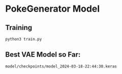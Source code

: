# PokeGenerator Model

## Training
```python3 train.py```

## Best VAE Model so Far:
```model/checkpoints/model_2024-03-18-22:44:30.keras```
